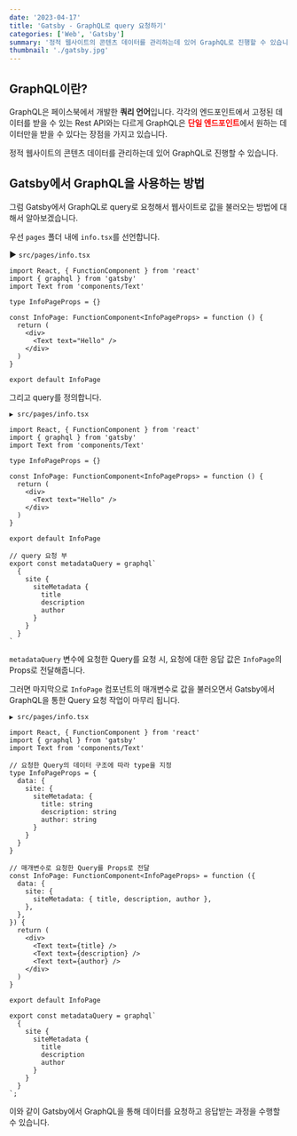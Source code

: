 ```yaml
---
date: '2023-04-17'
title: 'Gatsby - GraphQL로 query 요청하기'
categories: ['Web', 'Gatsby']
summary: '정적 웹사이트의 콘텐츠 데이터를 관리하는데 있어 GraphQL로 진행할 수 있습니다. '
thumbnail: './gatsby.jpg'
---
```


## GraphQL이란?
GraphQL은 페이스북에서 개발한 **쿼리 언어**입니다.
각각의 엔드포인트에서 고정된 데이터를 받을 수 있는 Rest API와는 다르게 GraphQL은 <span style="color:red">**단일 엔드포인트**</span>에서 원하는 데이터만을 받을 수 있다는 장점을 가지고 있습니다.

정적 웹사이트의 콘텐츠 데이터를 관리하는데 있어 GraphQL로 진행할 수 있습니다. 

## Gatsby에서 GraphQL을 사용하는 방법

그럼 Gatsby에서 GraphQL로 query로 요청해서 웹사이트로 값을 불러오는 방법에 대해서 알아보겠습니다. 

우선 `pages` 폴더 내에 `info.tsx`를 선언합니다. 

▶ `src/pages/info.tsx`
```tsx
import React, { FunctionComponent } from 'react'
import { graphql } from 'gatsby'
import Text from 'components/Text'

type InfoPageProps = {}

const InfoPage: FunctionComponent<InfoPageProps> = function () {
  return (
    <div>
      <Text text="Hello" />
    </div>
  )
}

export default InfoPage
```

그리고 query를 정의합니다. 
```tsx
▶ src/pages/info.tsx

import React, { FunctionComponent } from 'react'
import { graphql } from 'gatsby'
import Text from 'components/Text'

type InfoPageProps = {}

const InfoPage: FunctionComponent<InfoPageProps> = function () {
  return (
    <div>
      <Text text="Hello" />
    </div>
  )
}

export default InfoPage

// query 요청 부 
export const metadataQuery = graphql`
  {
    site {
      siteMetadata {
        title
        description
        author
      }
    }
  }
`
```

`metadataQuery` 변수에 요청한 Query를 요청 시, 요청에 대한 응답 값은 `InfoPage`의 Props로 전달해줍니다. 

그러면 마지막으로 `InfoPage` 컴포넌트의 매개변수로 값을 불러오면서 Gatsby에서 GraphQL을 통한 Query 요청 작업이 마무리 됩니다. 
```tsx
▶ src/pages/info.tsx

import React, { FunctionComponent } from 'react'
import { graphql } from 'gatsby'
import Text from 'components/Text'

// 요청한 Query의 데이터 구조에 따라 type을 지정 
type InfoPageProps = {
  data: {
    site: {
      siteMetadata: {
        title: string
        description: string
        author: string
      }
    }
  }
}

// 매개변수로 요청한 Query를 Props로 전달 
const InfoPage: FunctionComponent<InfoPageProps> = function ({
  data: {
    site: {
      siteMetadata: { title, description, author },
    },
  },
}) {
  return (
    <div>
      <Text text={title} />
      <Text text={description} />
      <Text text={author} />
    </div>
  )
}

export default InfoPage

export const metadataQuery = graphql`
  {
    site {
      siteMetadata {
        title
        description
        author
      }
    }
  }
`;
```

이와 같이 Gatsby에서 GraphQL을 통해 데이터를 요청하고 응답받는 과정을 수행할 수 있습니다. 